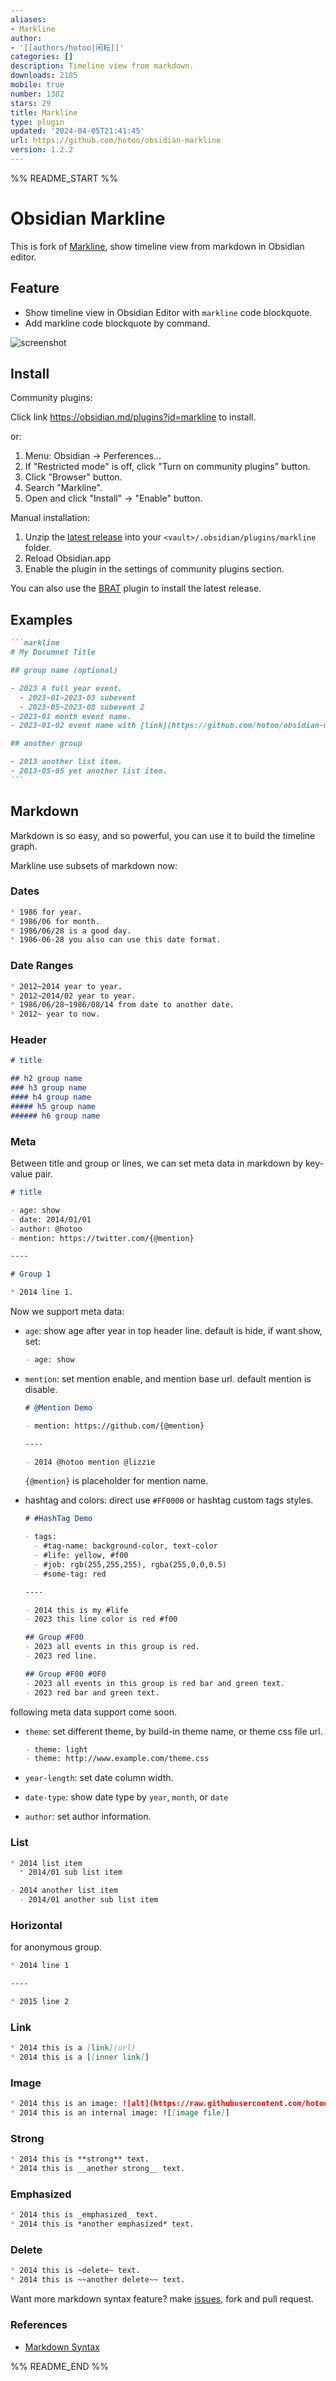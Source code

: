 ```yaml
---
aliases:
- Markline
author:
- '[[authors/hotoo|闲耘]]'
categories: []
description: Timeline view from markdown.
downloads: 2185
mobile: true
number: 1382
stars: 29
title: Markline
type: plugin
updated: '2024-04-05T21:41:45'
url: https://github.com/hotoo/obsidian-markline
version: 1.2.2
---
```


%% README_START %%

# Obsidian Markline

This is fork of [Markline](https://github.com/hotoo/markline), show timeline view from markdown in Obsidian editor.

## Feature

- Show timeline view in Obsidian Editor with `markline` code blockquote.
- Add markline code blockquote by command.

![screenshot](https://raw.githubusercontent.com/hotoo/obsidian-markline/HEAD/assets/screenshot.png)

## Install

Community plugins:

Click link https://obsidian.md/plugins?id=markline to install.

or:

1. Menu: Obsidian -> Perferences...
2. If "Restricted mode" is off, click "Turn on community plugins" button.
3. Click "Browser" button.
4. Search "Markline".
5. Open and click "Install" -> "Enable" button.

Manual installation:

1. Unzip the [latest release](https://github.com/hotoo/obsidian-markline/releases/latest) into your `<vault>/.obsidian/plugins/markline` folder.
2. Reload Obsidian.app
3. Enable the plugin in the settings of community plugins section.

You can also use the [BRAT](https://github.com/TfTHacker/obsidian42-brat/) plugin to install the latest release.

## Examples

```markdown
```markline
# My Documnet Title

## group name (optional)

- 2023 A full year event.
  - 2023-01~2023-03 subevent
  - 2023-05~2023-08 subevent 2
- 2023-01 month event name.
- 2023-01-02 event name with [link](https://github.com/hotoo/obsidian-markline).

## another group

- 2013 another list item.
- 2013-05-05 yet another list item.
```‌
```

## Markdown

Markdown is so easy, and so powerful, you can use it to build the timeline graph.

Markline use subsets of markdown now:

### Dates

```markdown
* 1986 for year.
* 1986/06 for month.
* 1986/06/28 is a good day.
* 1986-06-28 you also can use this date format.
```

### Date Ranges

```markdown
* 2012~2014 year to year.
* 2012~2014/02 year to year.
* 1986/06/28~1986/08/14 from date to another date.
* 2012~ year to now.
```

### Header

```markdown
# title

## h2 group name
### h3 group name
#### h4 group name
##### h5 group name
###### h6 group name
```

### Meta

Between title and group or lines, we can set meta data in markdown by key-value pair.

```markdown
# title

- age: show
- date: 2014/01/01
- author: @hotoo
- mention: https://twitter.com/{@mention}

----

# Group 1

* 2014 line 1.
```

Now we support meta data:

* `age`: show age after year in top header line. default is hide, if want show, set:

  ```markdown
  - age: show
  ```
* `mention`: set mention enable, and mention base url. default mention is disable.

  ```md
  # @Mention Demo

  - mention: https://github.com/{@mention}

  ----

  - 2014 @hotoo mention @lizzie
  ```

  `{@mention}` is placeholder for mention name.

* hashtag and colors: direct use `#FF0000` or hashtag custom tags styles.

  ```md
  # #HashTag Demo

  - tags:
    - #tag-name: background-color, text-color
    - #life: yellow, #f00
    - #job: rgb(255,255,255), rgba(255,0,0,0.5)
    - #some-tag: red

  ----

  - 2014 this is my #life
  - 2023 this line color is red #f00
  
  ## Group #F00
  - 2023 all events in this group is red.
  - 2023 red line.

  ## Group #F00 #0F0
  - 2023 all events in this group is red bar and green text.
  - 2023 red bar and green text.
  ```

following meta data support come soon.

* `theme`: set different theme, by build-in theme name, or theme css file url.

  ```markdown
  - theme: light
  - theme: http://www.example.com/theme.css
  ```
* `year-length`: set date column width.
* `date-type`: show date type by `year`, `month`, or `date`
* `author`: set author information.

### List

```markdown
* 2014 list item
  * 2014/01 sub list item

- 2014 another list item
  - 2014/01 another sub list item
```

### Horizontal

for anonymous group.

```markdown
* 2014 line 1

----

* 2015 line 2
```

### Link

```markdown
* 2014 this is a [link](url)
* 2014 this is a [[inner link]]
```

### Image

```markdown
* 2014 this is an image: ![alt](https://raw.githubusercontent.com/hotoo/obsidian-markline/HEAD/image-url)
* 2014 this is an internal image: ![[image file]]
```

### Strong

```markdown
* 2014 this is **strong** text.
* 2014 this is __another strong__ text.
```

### Emphasized

```markdown
* 2014 this is _emphasized_ text.
* 2014 this is *another emphasized* text.
```

### Delete

```markdown
* 2014 this is ~delete~ text.
* 2014 this is ~~another delete~~ text.
```

Want more markdown syntax feature? make [issues](https://github.com/hotoo/obsidian-markline/issues), fork and pull request.

### References

* [Markdown Syntax](http://daringfireball.net/projects/markdown/syntax)


%% README_END %%